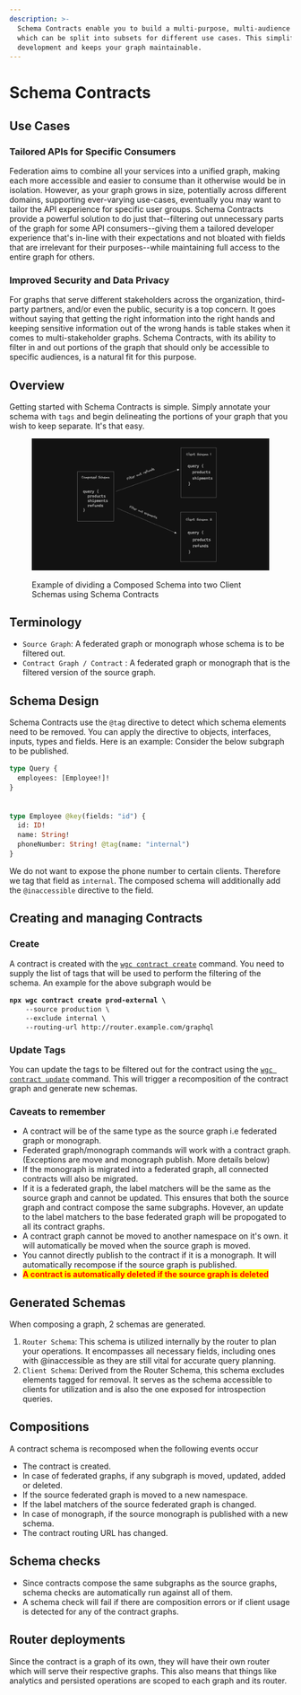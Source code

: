 ```yaml
---
description: >-
  Schema Contracts enable you to build a multi-purpose, multi-audience graph,
  which can be split into subsets for different use cases. This simplifies
  development and keeps your graph maintainable.
---
```


# Schema Contracts

## Use Cases

### Tailored APIs for Specific Consumers

Federation aims to combine all your services into a unified graph, making each more accessible and easier to consume than it otherwise would be in isolation. However, as your graph grows in size, potentially across different domains, supporting ever-varying use-cases, eventually you may want to tailor the API experience for specific user groups. Schema Contracts provide a powerful solution to do just that--filtering out unnecessary parts of the graph for some API consumers--giving them a tailored developer experience that's in-line with their expectations and not bloated with fields that are irrelevant for their purposes--while maintaining full access to the entire graph for others.

### Improved Security and Data Privacy

For graphs that serve different stakeholders across the organization, third-party partners, and/or even the public, security is a top concern. It goes without saying that getting the right information into the right hands and keeping sensitive information out of the wrong hands is table stakes when it comes to multi-stakeholder graphs. Schema Contracts, with its ability to filter in and out portions of the graph that should only be accessible to specific audiences, is a natural fit for this purpose.

## Overview

Getting started with Schema Contracts is simple. Simply annotate your schema with `tags` and begin delineating the portions of your graph that you wish to keep separate. It's that easy.

<figure><img src="../.gitbook/assets/image (130).png" alt=""><figcaption><p>Example of dividing a Composed Schema into two Client Schemas using Schema Contracts</p></figcaption></figure>

## Terminology

* `Source Graph`: A federated graph or monograph whose schema is to be filtered out.
* `Contract Graph / Contract` : A federated graph or monograph that is the filtered version of the source graph.

## Schema Design

Schema Contracts use the `@tag` directive to detect which schema elements need to be removed. You can apply the directive to objects, interfaces, inputs, types and fields. Here is an example: Consider the below subgraph to be published.

```graphql
type Query {
  employees: [Employee!]!
}


type Employee @key(fields: "id") {
  id: ID!
  name: String!
  phoneNumber: String! @tag(name: "internal")
}
```

We do not want to expose the phone number to certain clients. Therefore we tag that field as `internal`. The composed schema will additionally add the `@inaccessible` directive to the field.

## Creating and managing Contracts

### Create

A contract is created with the [`wgc contract create`](../cli/schema-contracts/create.md) command. You need to supply the list of tags that will be used to perform the filtering of the schema.  An example for the above subgraph would be&#x20;

<pre class="language-bash"><code class="lang-bash"><strong>npx wgc contract create prod-external \
</strong>    --source production \
    --exclude internal \
    --routing-url http://router.example.com/graphql
</code></pre>

### Update Tags

You can update the tags to be filtered out for the contract using the [`wgc contract update`](../cli/schema-contracts/update.md) command. This will trigger a recomposition of the contract graph and generate new schemas.

### Caveats to remember

* A contract will be of the same type as the source graph i.e federated graph or monograph.
* Federated graph/monograph commands will work with a contract graph. (Exceptions are move and monograph publish. More details below)
* If the monograph is migrated into a federated graph, all connected contracts will also be migrated.
* If it is a federated graph, the label matchers will be the same as the source graph and cannot be updated. This ensures that both the source graph and contract compose the same subgraphs. Hovever, an update to the label matchers to the base federated graph will be propogated to all its contract graphs.
* A contract graph cannot be moved to another namespace on it's own. it will automatically be moved when the source graph is moved.
* You cannot directly publish to the contract if it is a monograph. It will automatically recompose if the source graph is published.
* <mark style="color:red;">**A contract is automatically deleted if the source graph is deleted**</mark>

## Generated Schemas

When composing a graph, 2 schemas are generated.&#x20;

1. `Router Schema`: This  schema is utilized internally by the router to plan your operations. It encompasses all necessary fields, including ones with @inaccessible as they are still vital for accurate query planning.
2. `Client Schema`: Derived from the Router Schema, this schema excludes elements tagged for removal. It serves as the schema accessible to clients for utilization and is also the one exposed for introspection queries.

## Compositions

A contract schema is recomposed when the following events occur

* The contract is created.
* In case of federated graphs, if any subgraph is moved, updated, added or deleted.
* If the source federated graph is moved to a new namespace.
* If the label matchers of the source federated graph is changed.
* In case of monograph, if the source monograph is published with a new schema.
* The contract routing URL  has changed.

## Schema checks

* Since contracts compose the same subgraphs as the source graphs, schema checks are automatically run against all of them.
* A schema check will fail if there are composition errors or if client usage is detected for any of the contract graphs.

## Router deployments

Since the contract is a graph of its own, they will have their own router which will serve their respective graphs. This also means that things like analytics and persisted operations are scoped to each graph and its router.
